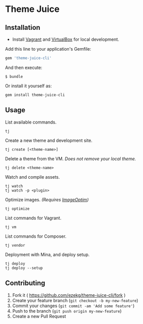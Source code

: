 # Theme Juice

## Installation

* Install [Vagrant](https://www.vagrantup.com/) and [VirtualBox](https://www.virtualbox.org/) for local development.

Add this line to your application's Gemfile:
```ruby
gem 'theme-juice-cli'
```

And then execute:
```
$ bundle
```

Or install it yourself as:
```
gem install theme-juice-cli
```

## Usage

List available commands.
```
tj
```

Create a new theme and development site.
```
tj create [<theme-name>]
```

Delete a theme from the VM. _Does not remove your local theme._
```
tj delete <theme-name>
```

Watch and compile assets.
```
tj watch
tj watch -p <plugin>
```

Optimize images. _(Requires [ImageOptim](https://imageoptim.com/))_
```
tj optimize
```

List commands for Vagrant.
```
tj vm
```

List commands for Composer.
```
tj vendor
```

Deployment with Mina, and deploy setup.
```
tj deploy
tj deploy --setup
```

## Contributing

1. Fork it ( https://github.com/ezekg/theme-juice-cli/fork )
2. Create your feature branch (`git checkout -b my-new-feature`)
3. Commit your changes (`git commit -am 'Add some feature'`)
4. Push to the branch (`git push origin my-new-feature`)
5. Create a new Pull Request
